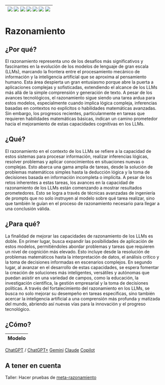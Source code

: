 <div align=right>

|[![](https://img.shields.io/badge/-Inicio-FFF?style=flat&logo=Emlakjet&logoColor=black)](/README.md) [![](https://img.shields.io/badge/-Introducción-FFF?style=flat)](/documentos/intro.md) [![](https://img.shields.io/badge/-Panorámica-FFF?style=flat)](/documentos/panorámica.md) [![](https://img.shields.io/badge/-Prompts-FFF?style=flat)](/documentos/prompts/README.md) [![](https://img.shields.io/badge/-Ingeniería_de_prompts-FFF?style=flat)](/documentos/ingenieriaDePrompts/README.md) [![](https://img.shields.io/badge/-Patrones-FFF?style=flat)](/documentos/ingenieriaDePrompts/patrones/README.md) [![](https://img.shields.io/badge/-Casos_de_uso-FFF?style=flat)](/documentos/casosDeUso/README.md)|
|-|

</div>

# Razonamiento

## ¿Por qué?

El razonamiento representa uno de los desafíos más significativos y fascinantes en la evolución de los modelos de lenguaje de gran escala (LLMs), marcando la frontera entre el procesamiento mecánico de información y la inteligencia artificial que se aproxima al pensamiento humano. Esta área despierta un gran entusiasmo porque abre la puerta a aplicaciones complejas y sofisticadas, extendiendo el alcance de los LLMs más allá de la simple comprensión y generación de texto. A pesar de los avances tecnológicos, el razonamiento sigue siendo una tarea ardua para estos modelos, especialmente cuando implica lógica compleja, inferencias basadas en contextos no explícitos o habilidades matemáticas avanzadas. Sin embargo, los progresos recientes, particularmente en tareas que requieren habilidades matemáticas básicas, indican un camino prometedor hacia el mejoramiento de estas capacidades cognitivas en los LLMs.

## ¿Qué?

El razonamiento en el contexto de los LLMs se refiere a la capacidad de estos sistemas para procesar información, realizar inferencias lógicas, resolver problemas y aplicar conocimientos en situaciones nuevas o complejas. Esto abarca una gama amplia de tareas, desde la solución de problemas matemáticos simples hasta la deducción lógica y la toma de decisiones basada en información incompleta o implícita. A pesar de los retos inherentes a estas tareas, los avances en la capacidad de razonamiento de los LLMs están comenzando a mostrar resultados prometedores. Esto se logra a través de técnicas avanzadas de ingeniería de prompts que no solo instruyen al modelo sobre qué tarea realizar, sino que también le guían en el proceso de razonamiento necesario para llegar a una conclusión válida.

## ¿Para qué?

La finalidad de mejorar las capacidades de razonamiento de los LLMs es doble. En primer lugar, busca expandir las posibilidades de aplicación de estos modelos, permitiéndoles abordar problemas y tareas que requieren un nivel de cognición más elevado. Esto incluye desde la resolución de problemas matemáticos hasta la interpretación de datos, el análisis crítico y la toma de decisiones informadas en escenarios complejos. En segundo lugar, al avanzar en el desarrollo de estas capacidades, se espera fomentar la creación de soluciones más inteligentes, versátiles y autónomas que puedan asistir en una variedad de campos, como la educación, la investigación científica, la gestión empresarial y la toma de decisiones políticas. A través del fortalecimiento del razonamiento en los LLMs, se busca no solo mejorar su desempeño en tareas específicas, sino también acercar la inteligencia artificial a una comprensión más profunda y matizada del mundo, abriendo así nuevas vías para la innovación y el progreso tecnológico.

## ¿Cómo?

|Modelo|
|-|
[ChatGPT](https://chat.openai.com/share/d71acc65-64e9-4c14-b5f6-07fa4a13de58) / [ChatGPT+](https://chat.openai.com/share/a803d6fa-463c-4040-923c-5ce210600382)
[Gemini](https://g.co/gemini/share/652391aa5d92)
[Claude](https://claude.ai/chat/a35f35ad-3e1d-49f7-86e1-31151e7d4b27)
[Copilot](https://copilot.microsoft.com/sl/g4lv5ZKwgyO)

## A tener en cuenta

Taller: Hacer pruebas de [meta-razonamiento](experimentoMetaRazonamiento.md)
